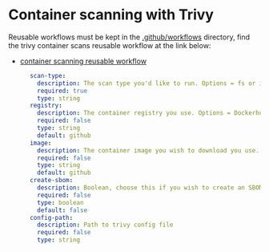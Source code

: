 # Container scanning with Trivy

Reusable workflows must be kept in the [.github/workflows](../.github/workflows) directory, find the trivy container scans reusable workflow at the link below: 

* [container scanning reusable workflow](../.github/workflows/reusable-workflow-container-scans.yml)

```yaml
      scan-type:
        description: The scan type you'd like to run. Options = fs or image
        required: true
        type: string
      registry:
        description: The container registry you use. Options = Dockerhub, github, artifactory, azure
        required: false
        type: string
        default: github
      image:
        description: The container image you wish to download you use. e.g. dfe-digital/get-into-teaching-frontend:release-build-sha-f7b65d6
        required: false
        type: string
        default: github
      create-sbom:
        description: Boolean, choose this if you wish to create an SBOM and upload it to artifacts
        required: false
        type: boolean
        default: false
      config-path:
        description: Path to trivy config file
        required: false
        type: string
```